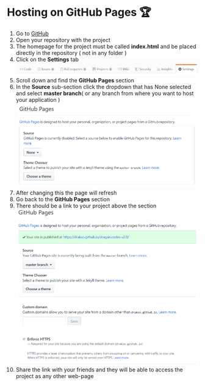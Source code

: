 # Hosting on GitHub Pages 🏆

1. Go to [GitHub](https://github.com)
2. Open your repository with the project
3. The homepage for the project must be called **index.html** and be placed directly in the repository ( not in any folder )
4. Click on the **Settings** tab
![Settings tab](/img/gitpages1.PNG)
5. Scroll down and find the **GitHub Pages** section
6. In the **Source** sub-section click the dropdown that has None selected and select **master branch**( or any branch from where you want to host your application )
![GitHub Pages Section](/img/gitpages2.PNG)
7. After changing this the page will refresh
8. Go back to the **GitHub Pages** section
9. There should be a link to your project above the section
![Link in GitHub Pages](/img/gitpages3.PNG)
10. Share the link with your friends and they will be able to access the project as any other web-page
